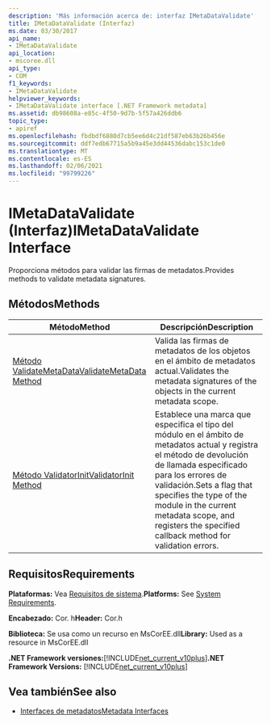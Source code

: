 ```yaml
---
description: 'Más información acerca de: interfaz IMetaDataValidate'
title: IMetaDataValidate (Interfaz)
ms.date: 03/30/2017
api_name:
- IMetaDataValidate
api_location:
- mscoree.dll
api_type:
- COM
f1_keywords:
- IMetaDataValidate
helpviewer_keywords:
- IMetaDataValidate interface [.NET Framework metadata]
ms.assetid: db98608a-e85c-4f50-9d7b-5f57a426ddb6
topic_type:
- apiref
ms.openlocfilehash: fbdbdf6880d7cb5ee6d4c21df587eb63b26b456e
ms.sourcegitcommit: ddf7edb67715a5b9a45e3dd44536dabc153c1de0
ms.translationtype: MT
ms.contentlocale: es-ES
ms.lasthandoff: 02/06/2021
ms.locfileid: "99799226"
---
```

# <a name="imetadatavalidate-interface"></a><span data-ttu-id="531a0-103">IMetaDataValidate (Interfaz)</span><span class="sxs-lookup"><span data-stu-id="531a0-103">IMetaDataValidate Interface</span></span>

<span data-ttu-id="531a0-104">Proporciona métodos para validar las firmas de metadatos.</span><span class="sxs-lookup"><span data-stu-id="531a0-104">Provides methods to validate metadata signatures.</span></span>  
  
## <a name="methods"></a><span data-ttu-id="531a0-105">Métodos</span><span class="sxs-lookup"><span data-stu-id="531a0-105">Methods</span></span>  
  
|<span data-ttu-id="531a0-106">Método</span><span class="sxs-lookup"><span data-stu-id="531a0-106">Method</span></span>|<span data-ttu-id="531a0-107">Descripción</span><span class="sxs-lookup"><span data-stu-id="531a0-107">Description</span></span>|  
|------------|-----------------|  
|[<span data-ttu-id="531a0-108">Método ValidateMetaData</span><span class="sxs-lookup"><span data-stu-id="531a0-108">ValidateMetaData Method</span></span>](imetadatavalidate-validatemetadata-method.md)|<span data-ttu-id="531a0-109">Valida las firmas de metadatos de los objetos en el ámbito de metadatos actual.</span><span class="sxs-lookup"><span data-stu-id="531a0-109">Validates the metadata signatures of the objects in the current metadata scope.</span></span>|  
|[<span data-ttu-id="531a0-110">Método ValidatorInit</span><span class="sxs-lookup"><span data-stu-id="531a0-110">ValidatorInit Method</span></span>](imetadatavalidate-validatorinit-method.md)|<span data-ttu-id="531a0-111">Establece una marca que especifica el tipo del módulo en el ámbito de metadatos actual y registra el método de devolución de llamada especificado para los errores de validación.</span><span class="sxs-lookup"><span data-stu-id="531a0-111">Sets a flag that specifies the type of the module in the current metadata scope, and registers the specified callback method for validation errors.</span></span>|  
  
## <a name="requirements"></a><span data-ttu-id="531a0-112">Requisitos</span><span class="sxs-lookup"><span data-stu-id="531a0-112">Requirements</span></span>  

 <span data-ttu-id="531a0-113">**Plataformas:** Vea [Requisitos de sistema](../../get-started/system-requirements.md).</span><span class="sxs-lookup"><span data-stu-id="531a0-113">**Platforms:** See [System Requirements](../../get-started/system-requirements.md).</span></span>  
  
 <span data-ttu-id="531a0-114">**Encabezado:** Cor. h</span><span class="sxs-lookup"><span data-stu-id="531a0-114">**Header:** Cor.h</span></span>  
  
 <span data-ttu-id="531a0-115">**Biblioteca:** Se usa como un recurso en MsCorEE.dll</span><span class="sxs-lookup"><span data-stu-id="531a0-115">**Library:** Used as a resource in MsCorEE.dll</span></span>  
  
 <span data-ttu-id="531a0-116">**.NET Framework versiones:**[!INCLUDE[net_current_v10plus](../../../../includes/net-current-v10plus-md.md)]</span><span class="sxs-lookup"><span data-stu-id="531a0-116">**.NET Framework Versions:** [!INCLUDE[net_current_v10plus](../../../../includes/net-current-v10plus-md.md)]</span></span>  
  
## <a name="see-also"></a><span data-ttu-id="531a0-117">Vea también</span><span class="sxs-lookup"><span data-stu-id="531a0-117">See also</span></span>

- [<span data-ttu-id="531a0-118">Interfaces de metadatos</span><span class="sxs-lookup"><span data-stu-id="531a0-118">Metadata Interfaces</span></span>](metadata-interfaces.md)
